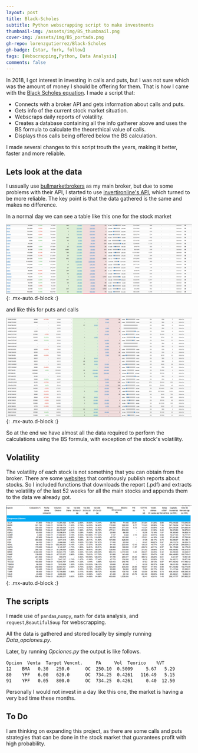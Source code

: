 ```yaml
---
layout: post
title: Black-Scholes
subtitle: Python webscrapping script to make investments
thumbnail-img: /assets/img/BS_thumbnail.png
cover-img: /assets/img/BS_portada.png
gh-repo: lorenzgutierrez/Black-Scholes
gh-badge: [star, fork, follow]
tags: [Webscrapping,Python, Data Analysis]
comments: false
---
```


In 2018, I got interest in investing in calls and puts, but I was not sure which was the amount of money I should be offering for them. That is how I came with the [Black Scholes equation](https://en.wikipedia.org/wiki/Black%E2%80%93Scholes_model). I made a script that:
- Connects with a broker API and gets information about calls and puts.
- Gets info of the current stock market situation.
- Webscraps daily reports of volatility.
- Creates a database containing all the info gatherer above and uses the BS formula to calculate the theorethical value of calls.
- Displays thos calls being offered below the BS calculation.

I made several changes to this script trouth the years, making it better, faster and more reliable.

## Lets look at the data
I ussually use [bullmarketbrokers](https://www.bullmarketbrokers.com) as my main broker, but due to some problems with their API, I started to use [invertironline's API](https://www.invertironline.com), which turned to be more reliable. The key point is that the data gathered is the same and makes no difference.

In a normal day we can see a table like this one for the stock market

![Figure 1-1](/assets/Figuras/BS2.png "Title"){: .mx-auto.d-block :}

and like this for puts and calls

![Figure 1-2](/assets/Figuras/BS1.png "Title"){: .mx-auto.d-block :}

So at the end we have almost all the data required to perform the calculations using the BS formula, with exception of the stock's volatility. 

## Volatility
The volatility of each stock is not something that you can obtain from the broker. There are some [websites](https://www.iamc.com.ar/informediario/) that continously publish reports about stocks. So I included functions that downloads the report (.pdf) and extracts the volatility of the last 52 weeks for all the main stocks and appends them to the data we already got.

![Figure 1-3](/assets/Figuras/Reporte.png "Title"){: .mx-auto.d-block :}

## The scripts
I made use of `pandas`,`numpy`, `math` for data analysis, and `request`,`BeautifulSoup` for webscrapping.

All the data is gathered and stored locally by simply running *Data_opciones.py*.

Later, by running *Opciones.py* the output is like follows.

~~~
Opcion  Venta  Target Vencmt.     PA     Vol  Teorico    %VT
12    BMA   0.30   250.0      OC  250.10  0.5009     5.67   5.29
80    YPF   6.00   620.0      OC  734.25  0.4261   116.49   5.15
91    YPF   0.05   800.0      OC  734.25  0.4261     0.40  12.50
~~~

Personally I would not invest in a day like this one, the market is having a very bad time these months.

## To Do
I am thinking on expanding this project, as there are some calls and puts strategies that can be done in the stock market that guarantees profit with high probability.
